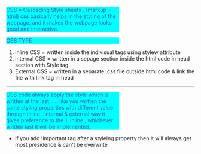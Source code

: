 CSS = Cascading Style sheets . (markup = html)
css basically helps in the styling of the webpage. and it makes the webpage looks good and interactive.

CSS TYPE
1. inline CSS   = written inside the indivisual tags using stylew attribute
2. internal CSS = written in a sepage section inside the html code in head section with Style tag
3. External CSS = written in a separate .css file outside html code & link the file with link tag in head
*****************************************************************************************************************************************************
CSS code always apply the style which is written at the last......
like you written the same styling properties with different value through inline , internal & external way
it gives preference to the 1. inline , whichever written last it will be implemented.

* if you add !important tag after a styleing property then it will always get most presidence & can't be overwrite 
 <style>
        p{
            width: 60%;
            background-color: aqua;
            color:rgb(52, 97, 180) !important; **
        }
*****************************************************************************************************************************************************

SELECTORS : those which help to tell the css which targeted html tag to style
1. element selector : p{}  telling p tag to style 

2. universal selector : *{}  means, you want to style all the tags in a 
same way ex. you want the font to be same and change so it is a easy way.

3. id selector : #xlx {}  to target specific tag id to change, there can be mitiple p tag, now if you use element selector it will change all the p tags, but to specifically target one p tag, just give it a id and use id selector to change it's styling only 

4. class selector : .xlx{} this is class selector, it can be applied to all the P tags with the class xlx to change it's style. 

***the ID selector is applied only to one element in a page, whereas the class selector can be applied to several elements on a single page.***
*****************************************************************************************************************************************************

Type of Font in CSS
1. web safe fornt : This fonts that are pre downloaded in the machine 
2.  web font : those that need to take from web and link it in the cose. <link href = >

there is many things to not study at first but you will know about it later while coding more in the future in the projects.
*****************************************************************************************************************************************************

CSS POSITIONING:
1. Static : by default
2. Relative: change the position from it's original position if it is under any other parent div, consider change it's position from that beginning position adding top, bottom, left, right etc.
3. Stickey: to stick the point inside another div.
4. Fixed: to fix the div at a set position even you scroll.
5. Absolute: you can precisely position the div at the position you want respect to the main page position. 
*****************************************************************************************************************************************************
FONT-SIZE ::
Here Size in Words refers to:    larger   smaller    xx-small    x-small    small   medium    large    x-large    xx-larger

Another widely used unit is em. Let's try to understand this, with the help of an example: If we set the font-size of the text in the body as 1em and set the font-size of the h1 heading text as 3em. Then no matter which device, the browser will make sure that the heading text is always 3 times the size of the body text
*****************************************************************************************************************************************************
FONT-WEIGHT ::
number between 100-900, which is divisible by 100, that means the allowed values are 100, 200, 300, 400, 500, 600, 700, 800, and 900. If you keep the value as 400, then the text will be displayed like normal text,
*****************************************************************************************************************************************************

WORD & LETTER SPACING :: type of spacing : normal || initial || inherited || length
The default value for this property is normal. The value inherit means, that this property's value will be inherited from the parent HTML element's style.The length here is because we can also specify a numeric value. Don't get confused by the value that we have to provide for the letter-spacing property, it is just a numeric value, can be negative or positive, with a unit - px or em or inch, etc. For example, letter-spacing: 2px;, will make the letters appear 2px away from each other in the text.
*****************************************************************************************************************************************************

TEXT DIRECTION : in usual the line starts from left to right b. but we can convert in to nright to left by,   direction : rtl ; (rtl = right to left.)
TEXT DECORATION : giving some line decoration to the line . ( text-decoration : none ) m= to remove all deco.
*****************************************************************************************************************************************************

TEXT OVERFLOW ::
     In CSS, the text-overflow property deals with the text that is overflowed or extra. Suppose we created a box and added some text to it, but the text does not fit in the box and runs out of the borderline of the box. This situation is called text overflow. To manage this type of situation, CSS offers the text-overflow property. With the help of this property, we can manage the overflowed text in many ways such as you can clip that text, add a scroll bar, etc.
Example of text-overflow: clip | ellipsis | string | initial | inherit;
*****************************************************************************************************************************************************
Height & Weight options :    width: auto | length | percentage | initial | inherit
*****************************************************************************************************************************************************
  *MARGIN & PADDING :
Margin is the space given between two element of the html outside of the border.
Padding is the space between border and the copntent ....inner space
** margin & padding:  10px ; = all side will get 10px of padding or margin .
   margin & padding:  10px 20px;  = top & bottom will get 10px and right & left get 320 px padding or margin.
   margin & padding:  10px  10px  25px   15px; 
                      top   right bottom left   (configeration)
*****************************************************************************************************************************************************
FILTERS FOR IMAGES IN CSS :::
filter:  blur(spread in px)| brightness() | contrast()| drop-shadow() | grayscale() | hue-rotate()| invert()| opacity()| saturate()| sepia();
*****************************************************************************************************************************************************
CSS offers the transition property which is used to change the state of an element smoothly.
The CSS transition-property is used to specify on which CSS property we want to apply the transition. The properties specified as the value of the transition-property are animated during the transition. like,,   transition-property: none | all | property | initial | inherit; example ::   transition-proprty : width;
we can add multiple transition properties too.
  It is necessary to specify the transition duration because the default value of the transition-duration property is 0s (zero second), and 0 sec means the change happens immediately. otherwise using a value will actually signify for how much time it should change itself.

*****************************************************************************************************************************************************
to do it all together we can simply do it by ,  transition: width 1s ease-in-out, height 1s ease-in-out; 
  as the syntex here is, transition: [property] [duration] [timing-function] [delay];
*****************************************************************************************************************************************************
The transition-delay is used to determine how long we need to wait before the transition effect is applied to the element. The value of this property can be defined in seconds (s) and milliseconds (ms).
